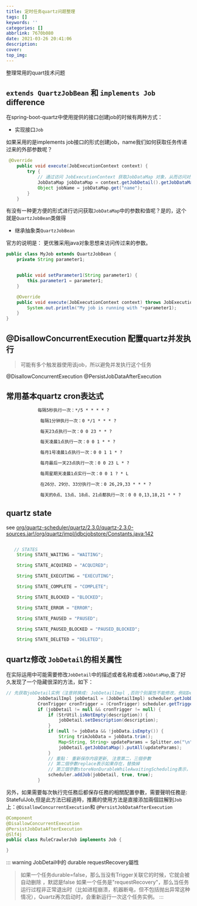 ```yaml
---
title: 定时任务quartz问题整理
tags: []
keywords: ''
categories: []
abbrlink: 7670b080
date: 2021-03-26 20:41:06
description:
cover:
top_img:
---
```




整理常用的quart技术问题




## `extends QuartzJobBean` 和 `implements Job `  difference

在spring-boot-quartz中使用提供的接口创建job的时候有两种方式：

- 实现接口`Job` 

如果采用的是implements job接口的形式创建job，name我们如何获取任务传递过来的外部参数呢？

```java
 @Override
    public void execute(JobExecutionContext context) {
        try {
            // 通过访问 JobExecutionContext 获取JobDataMap 对象，从而访问对应的参数
            JobDataMap jobDataMap = context.getJobDetail().getJobDataMap();
            Object jobName = jobDataMap.get("name");
        }
    }

```
有没有一种更方便的形式进行访问获取`JobDataMap`中的参数和值呢？是的，这个就是`QuartzJobBean`类做得

- 继承抽象类`QuartzJobBean`

官方的说明是： 更优雅采用java对象思想来访问传过来的参数。

```java
public class MyJob extends QuartzJobBean {
    private String parameter1;


    public void setParameter1(String parameter1) {
        this.parameter1 = parameter1;
    }

    @Override
    public void execute(JobExecutionContext context) throws JobExecutionException {
        System.out.println("My job is running with "+parameter1);
    }
}
```

## @DisallowConcurrentExecution 配置quartz并发执行

> 可能有多个触发器使用该job，所以避免并发执行这个任务

@DisallowConcurrentExecution
@PersistJobDataAfterExecution



## 常用基本quartz cron表达式

```xml
            每隔5秒执行一次：*/5 * * * * ?

             每隔1分钟执行一次：0 */1 * * * ?

             每天23点执行一次：0 0 23 * * ?

             每天凌晨1点执行一次：0 0 1 * * ?

             每月1号凌晨1点执行一次：0 0 1 1 * ?

             每月最后一天23点执行一次：0 0 23 L * ?

             每周星期天凌晨1点实行一次：0 0 1 ? * L

             在26分、29分、33分执行一次：0 26,29,33 * * * ?

             每天的0点、13点、18点、21点都执行一次：0 0 0,13,18,21 * * ?

```

## quartz state

see [org/quartz-scheduler/quartz/2.3.0/quartz-2.3.0-sources.jar!/org/quartz/impl/jdbcjobstore/Constants.java:142](/org/quartz-scheduler/quartz/2.3.0/quartz-2.3.0-sources.jar!/org/quartz/impl/jdbcjobstore/Constants.java:142)

```java

   // STATES
    String STATE_WAITING = "WAITING";

    String STATE_ACQUIRED = "ACQUIRED";

    String STATE_EXECUTING = "EXECUTING";

    String STATE_COMPLETE = "COMPLETE";

    String STATE_BLOCKED = "BLOCKED";

    String STATE_ERROR = "ERROR";

    String STATE_PAUSED = "PAUSED";

    String STATE_PAUSED_BLOCKED = "PAUSED_BLOCKED";

    String STATE_DELETED = "DELETED";

```


## quartz修改 `JobDetail`的相关属性

在实际运用中可能需要修改`JobDetail`中的描述或者名称或者`JobDataMap`,查了好久发现了一个隐藏很深的方法，如下：

```java
// 先获取jobDetail实例（注意转换成: JobDetailImpl ,否则个别属性不能修改，例如Description)
            JobDetailImpl jobDetail = (JobDetailImpl) scheduler.getJobDetail(jobKey);
            CronTrigger cronTrigger = (CronTrigger) scheduler.getTrigger(triggerKey);
            if (jobDetail != null && cronTrigger != null) {
                if (StrUtil.isNotEmpty(description)) {
                    jobDetail.setDescription(description);
                }
                if (null != jobData && !jobData.isEmpty()) {
                    String trimJobData = jobData.trim();
                    Map<String, String> updateParams = Splitter.on("\n").withKeyValueSeparator("=").split(trimJobData);
                    jobDetail.getJobDataMap().putAll(updateParams);
                }
                // 重點： 重新保存内容更新, 注意第二，三個參數
                // 第二個參數replace表示如果存在，替換掉
                // 第三個參數storeNonDurableWhileAwaitingScheduling表示，參見下方說明,所以此處需要設置被true
                scheduler.addJob(jobDetail, true, true);
            }

```

另外，如果需要每次執行完任務后都保存任務的相關配置參數，需要聲明任務是: StatefulJob,但是此方法已經過時，推薦的使用方法是直接添加兩個註解到`Job`上：`@DisallowConcurrentExecution`和
`@PersistJobDataAfterExecution`

``` java
@Component
@DisallowConcurrentExecution
@PersistJobDataAfterExecution
@Slf4j
public class RuleCrawlerJob implements Job {

}
```

::: warning  JobDetail中的 durable requestRecovery屬性

>  如果一个任务durable=false，那么当没有Trigger关联它的时候，它就会被自动删除 ，默認是false
>  如果一个任务是"requestRecovery"，那么当任务运行过程非正常退出时（比如进程崩溃，机器断电，但不包括抛出异常这种情况），Quartz再次启动时，会重新运行一次这个任务实例。
:::